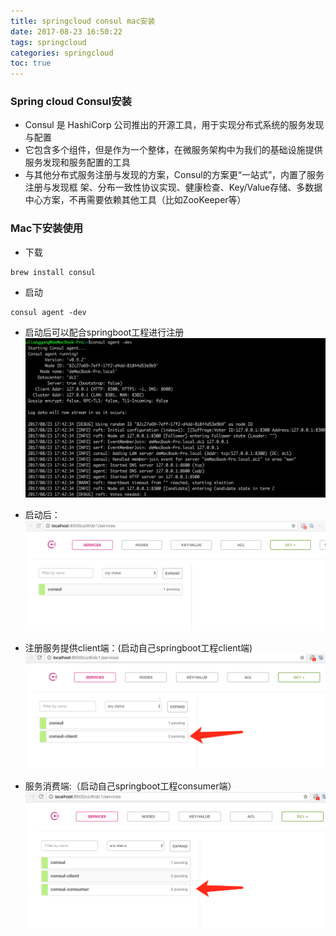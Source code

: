 ```yaml
---
title: springcloud consul mac安装
date: 2017-08-23 16:50:22
tags: springcloud
categories: springcloud
toc: true
---
```

### Spring cloud Consul安装
- Consul 是 HashiCorp 公司推出的开源工具，用于实现分布式系统的服务发现与配置
- 它包含多个组件，但是作为一个整体，在微服务架构中为我们的基础设施提供服务发现和服务配置的工具
- 与其他分布式服务注册与发现的方案，Consul的方案更“一站式”，内置了服务注册与发现框 架、分布一致性协议实现、健康检查、Key/Value存储、多数据中心方案，不再需要依赖其他工具（比如ZooKeeper等）

### Mac下安装使用
- 下载

```
brew install consul
```
- 启动

```
consul agent -dev
```
- 启动后可以配合springboot工程进行注册
![](https://raw.githubusercontent.com/zhulg/allpic/master/consulstart.png)

- 启动后：
![启动](https://raw.githubusercontent.com/zhulg/allpic/master/springcloudConsul1.png)

- 注册服务提供client端：(启动自己springboot工程client端)
![](https://raw.githubusercontent.com/zhulg/allpic/master/springcloudConsulClient.png)

- 服务消费端:（启动自己springboot工程consumer端）
![](https://raw.githubusercontent.com/zhulg/allpic/master/springcloudConsulConsumer.png)